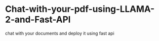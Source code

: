 # Chat-with-your-pdf-using-LLAMA-2-and-Fast-API
chat with your documents and deploy it using fast api 
